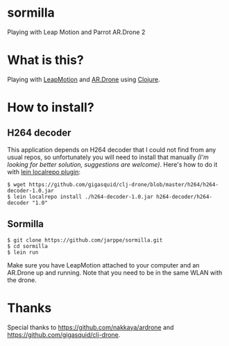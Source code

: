 sormilla
========

Playing with Leap Motion and Parrot AR.Drone 2

# What is this?

Playing with [LeapMotion](http://www.leapmotion.com) and [AR.Drone](http://ardrone2.parrot.com) using [Clojure](http://www.clojure.org).

# How to install?

## H264 decoder

This application depends on H264 decoder that I could not find from any usual repos, so unfortunately you will need
to install that manually _(I'm looking for better solution, suggestions are welcome)_. Here's how to do it with
[lein localrepo plugin](https://github.com/kumarshantanu/lein-localrepo):

```
$ wget https://github.com/gigasquid/clj-drone/blob/master/h264/h264-decoder-1.0.jar
$ lein localrepo install ./h264-decoder-1.0.jar h264-decoder/h264-decoder "1.0"
```

## Sormilla

```
$ git clone https://github.com/jarppe/sormilla.git
$ cd sormilla
$ lein run
```

Make sure you have LeapMotion attached to your computer and an AR.Drone up and running. Note that you need to be in the same WLAN with the drone.

# Thanks

Special thanks to https://github.com/nakkaya/ardrone and https://github.com/gigasquid/clj-drone.
